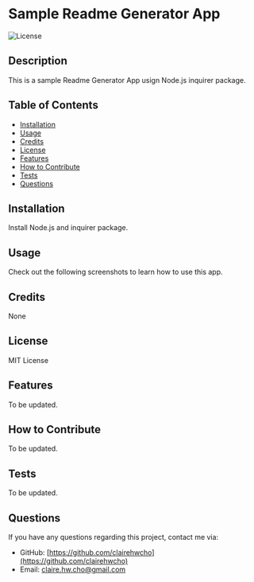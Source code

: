 <!-- omit in toc -->
# Sample Readme Generator App

![License](https://img.shields.io/badge/License-MIT-yellow.svg)

<!-- omit in toc -->
## Description
  This is a sample Readme Generator App usign Node.js inquirer package.

<!-- omit in toc -->
## Table of Contents
- [Installation](#installation)
- [Usage](#usage)
- [Credits](#credits)
- [License](#license)
- [Features](#features)
- [How to Contribute](#how-to-contribute)
- [Tests](#tests)
- [Questions](#questions)

## Installation
Install Node.js and inquirer package.

## Usage
Check out the following screenshots to learn how to use this app.
<!--
- A caption for screenshot
![alt text](assets/images/screenshot.png)
-->

## Credits
None

## License
MIT License

## Features
To be updated.

## How to Contribute
To be updated.

## Tests
To be updated.

## Questions
If you have any questions regarding this project, contact me via:
- GitHub: [https://github.com/clairehwcho](https://github.com/clairehwcho)
- Email: claire.hw.cho@gmail.com
